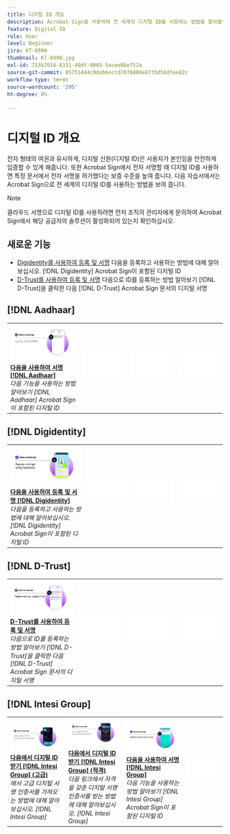 ```yaml
---
title: 디지털 ID 개요
description: Acrobat Sign을 사용하여 전 세계의 디지털 ID를 사용하는 방법을 알아봅니다.
feature: Digital ID
role: User
level: Beginner
jira: KT-8990
thumbnail: KT-8990.jpg
exl-id: 753b7016-6331-40df-9003-5acee8be752a
source-git-commit: 05751444c0dab6eccd7076889e8735d58dfee82c
workflow-type: tm+mt
source-wordcount: '295'
ht-degree: 0%

---
```


# 디지털 ID 개요

전자 형태의 여권과 유사하게, 디지털 신원(디지털 ID)은 사용자가 본인임을 안전하게 입증할 수 있게 해줍니다. 또한 Acrobat Sign에서 전자 서명할 때 디지털 ID를 사용하면 특정 문서에서 전자 서명을 허가했다는 보증 수준을 높여 줍니다. 다음 자습서에서는 Acrobat Sign으로 전 세계의 디지털 ID를 사용하는 방법을 보여 줍니다.

>[!NOTE]
>
>클라우드 서명으로 디지털 ID를 사용하려면 먼저 조직의 관리자에게 문의하여 Acrobat Sign에서 해당 공급자의 솔루션이 활성화되어 있는지 확인하십시오.

## 새로운 기능

* [Digidentity를 사용하여 등록 및 서명](digidentity-sign.md)
다음을 등록하고 사용하는 방법에 대해 알아보십시오. [!DNL Digidentity] Acrobat Sign이 포함된 디지털 ID
* [D-Trust를 사용하여 등록 및 서명](d-trust.md)
다음으로 ID를 등록하는 방법 알아보기 [!DNL D-Trust]을 클릭한 다음 [!DNL D-Trust] Acrobat Sign 문서의 디지털 서명

## [!DNL Aadhaar]

<table style="table-layout:fixed">
<tr>
 <td>
    <a href="aadhaar-sign.md">
      <img alt="다음을 사용하여 서명 [!DNL Aadhaar]" src="assets/Aadhaarsign_1280.png" />
    </a>
    <div>
    <a href="aadhaar-sign.md"><strong>다음을 사용하여 서명 [!DNL Aadhaar]</strong></a>
    </div>
    <em>다음 기능을 사용하는 방법 알아보기 [!DNL Aadhaar] Acrobat Sign이 포함된 디지털 ID</em>
    <br>
  </td>
  <td>
    <img alt="스페이서" src="../assets/Whitespacer.png" />
    <div>
    <br>
  </td>
  <td>
    <img alt="스페이서" src="../assets/Whitespacer.png" />
    <div>
    <br>
  </td>
  <td>
    <img alt="스페이서" src="../assets/Whitespacer.png" />
    <div>
    <br>
  </td>
</tr>
</table>

## [!DNL Digidentity]

<table style="table-layout:fixed">
<tr>
  <td>
    <a href="digidentity-sign.md">
      <img alt="다음을 사용하여 등록 및 서명 [!DNL Digidentity] 디지털 ID" src="assets/Digidentitysign_1280.png" />
    </a>
    <div>
    <a href="digidentity-sign.md"><strong>다음을 사용하여 등록 및 서명 [!DNL Digidentity]</strong></a>
    </div>
    <em>다음을 등록하고 사용하는 방법에 대해 알아보십시오. [!DNL Digidentity] Acrobat Sign이 포함된 디지털 ID</em>
    <br>
  </td>
  <td>
    <img alt="스페이서" src="../assets/Whitespacer.png" />
    <div>
    <br>
  </td>
  <td>
    <img alt="스페이서" src="../assets/Whitespacer.png" />
    <div>
    <br>
  </td>
  <td>
    <img alt="스페이서" src="../assets/Whitespacer.png" />
    <div>
    <br>
  </td>
</tr>
</table>

## [!DNL D-Trust]

<table style="table-layout:fixed">
<tr>
  <td>
    <a href="d-trust.md">
      <img alt="D-Trust를 사용하여 등록 및 서명" src="assets/Dtrust.png" />
    </a>
    <div>
    <a href="d-trust.md"><strong>D-Trust를 사용하여 등록 및 서명</strong></a>
    </div>
    <em>다음으로 ID를 등록하는 방법 알아보기 [!DNL D-Trust]을 클릭한 다음 [!DNL D-Trust] Acrobat Sign 문서의 디지털 서명</em>
    <br>
  </td>
  <td>
    <img alt="스페이서" src="../assets/Whitespacer.png" />
    <div>
    <br>
  </td>
  <td>
    <img alt="스페이서" src="../assets/Whitespacer.png" />
    <div>
    <br>
  </td>
  <td>
    <img alt="스페이서" src="../assets/Whitespacer.png" />
    <div>
    <br>
  </td>
  </tr>
  </table>

## [!DNL Intesi Group]

<table style="table-layout:fixed">
<tr>
  <td>
    <a href="intesi-advanced.md">
      <img alt="Intesi Group에서 디지털 ID 받기(고급)" src="assets/IntesiAdvanced_1280.png" />
    </a>
    <div>
    <a href="intesi-advanced.md"><strong>다음에서 디지털 ID 받기 [!DNL Intesi Group] (고급)</strong></a>
    </div>
    <em>에서 고급 디지털 서명 인증서를 가져오는 방법에 대해 알아보십시오. [!DNL Intesi Group]</em>
    <br>
  </td>
  <td>
    <a href="intesi-qualified.md">
      <img alt="다음에서 디지털 ID 받기 [!DNL Intesi Group] (적격)" src="assets/IntesiQualified_1280.png" />
    </a>
    <div>
    <a href="intesi-qualified.md"><strong>다음에서 디지털 ID 받기 [!DNL Intesi Group] (적격)</strong></a>
    </div>
    <em>다음 링크에서 자격을 갖춘 디지털 서명 인증서를 받는 방법에 대해 알아보십시오. [!DNL Intesi Group]</em>
    <br>
  </td>
  <td>
    <a href="intesi-sign.md">
      <img alt="Intesi Group을 사용하여 서명" src="assets/IntesiSign_1280.png" />
    </a>
    <div>
    <a href="intesi-sign.md"><strong>다음을 사용하여 서명 [!DNL Intesi Group]</strong></a>
    </div>
    <em>다음 기능을 사용하는 방법 알아보기 [!DNL Intesi Group] Acrobat Sign이 포함된 디지털 ID</em>
    <br>
  </td>
  <td>
    <img alt="스페이서" src="../assets/Whitespacer.png" />
    <div>
    <br>
  </td>
</tr>
</table>
